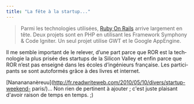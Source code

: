 ```yaml
---
title: "La fête à la startup..."
---
```


> Parmi les tech­no­lo­gies uti­li­sées, [Ruby On
Rails](http://rubyonrails.org/) arrive lar­ge­ment en tête. Deux projets sont
en PHP en uti­li­sant les Framework Symphony & Code Igniter. Un seul projet
uti­lise GWT et le Google AppEngine.  
  
Il me semble impor­tant de le rele­ver, d’une part parce que ROR est la
tech­no­lo­gie la plus pri­sée des star­tups de la Silicon Valley et enfin
parce que ROR n’est pas ensei­gné dans les écoles d’ingénieurs française. Les
par­ti­ci­pants se sont auto­for­més grâce à des livres et internet.

[Nananananèreuu](http://fr.readwriteweb.com/2010/05/10/divers/startup-weekend-
paris/)... Non rien de pertinent à ajouter ; c'est juste plaisant d'avoir
raison de temps en temps. ;)

